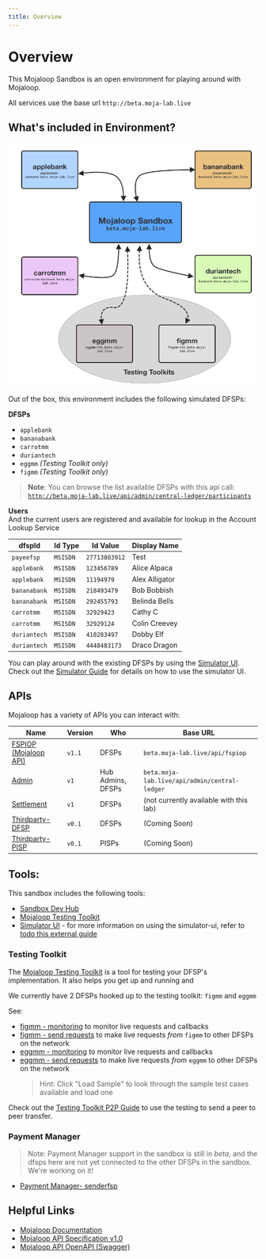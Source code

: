 ```yaml
---
title: Overview
---
```



# Overview

This Mojaloop Sandbox is an open environment for playing around with Mojaloop.

All services use the base url `http://beta.moja-lab.live`



## What's included in Environment?


![Lab Overview](./sandbox-overview.png)

Out of the box, this environment includes the following simulated DFSPs:

**DFSPs**
- `applebank` 
- `bananabank`
- `carrotmm`
- `duriantech`
- `eggmm` *(Testing Toolkit only)*
- `figmm` *(Testing Toolkit only)*


> **Note**:
> You can browse the list available DFSPs with this api call:
> [`http://beta.moja-lab.live/api/admin/central-ledger/participants`](http://beta.moja-lab.live/api/admin/central-ledger/participants)


**Users**  
And the current users are registered and available for lookup in the Account Lookup Service

| dfspId | Id Type | Id Value | Display Name |
| --- | --- | --- | --- |
| `payeefsp`   | `MSISDN` | `27713803912` | Test |
| `applebank`  | `MSISDN` | `123456789`   | Alice Alpaca |
| `applebank`  | `MSISDN` | `11194979`    | Alex Alligator |
| `bananabank` | `MSISDN` | `218493479`   | Bob Bobbish |
| `bananabank` | `MSISDN` | `292455793`   | Belinda Bells |
| `carrotmm`   | `MSISDN` | `32929423`    | Cathy C |
| `carrotmm`   | `MSISDN` | `32929124`    | Colin Creevey |
| `duriantech` | `MSISDN` | `410283497`   | Dobby Elf    |
| `duriantech` | `MSISDN` | `4448483173`  | Draco Dragon |

You can play around with the existing DFSPs by using the [Simulator UI](http://simulator-ui.beta.moja-lab.live). Check out the [Simulator Guide](/3-guides/3_simulators/) for details on how to use the simulator UI.


## APIs

Mojaloop has a variety of APIs you can interact with:

| Name | Version | Who | Base URL |
| --- | --- | --- | --- |
| [FSPIOP (Mojaloop API)](/2-apis/fspiop)     | `v1.1` | DFSPs             | `beta.moja-lab.live/api/fspiop` |
| [Admin](2-apis/admin)                       | `v1`   | Hub Admins, DFSPs | `beta.moja-lab.live/api/admin/central-ledger` |
| [Settlement](2-apis/settlement.html)        | `v1`   | DFSPs             | (not currently available with this lab) |
| [Thirdparty-DFSP](/2-apis/thirdparty-dfsp)  | `v0.1` | DFSPs             | (Coming Soon) |
| [Thirdparty-PISP](/2-apis/thirdparty-pisp)  | `v0.1` | PISPs             | (Coming Soon) | 

## Tools:

This sandbox includes the following tools:


- [Sandbox Dev Hub](http://beta.moja-lab.live/home/0-getting-started)
- [Mojaloop Testing Toolkit](todo)
- [Simulator UI](http://simulator-ui.beta.moja-lab.live) - for more information on using the simulator-ui, refer to [todo this external guide]()

### Testing Toolkit

The [Mojaloop Testing Toolkit](https://github.com/mojaloop/ml-testing-toolkit) is a tool for testing your DFSP's implementation. It also helps you get up and running and 

We currently have 2 DFSPs hooked up to the testing toolkit: `figmm` and `eggmm`

See:
- [figmm - monitoring](http://figmm-ttk.beta.moja-lab.live/admin/monitoring) to monitor live requests and callbacks
- [figmm - send requests](http://figmm-ttk.beta.moja-lab.live/admin/outbound_request) to make live requests _from_ `figmm` to other DFSPs on the network
- [eggmm - monitoring](http://eggmm-ttk.beta.moja-lab.live/admin/monitoring) to monitor live requests and callbacks
- [eggmm - send requests](http://eggmm-ttk.beta.moja-lab.live/admin/outbound_request) to make live requests _from_ `eggmm` to other DFSPs on the network
  > Hint: Click "Load Sample" to look through the sample test cases available and load one


Check out the [Testing Toolkit P2P Guide](/3-guides/5_ttk_p2p/) to use the testing to send a peer to peer transfer.

### Payment Manager

> Note: Payment Manager support in the sandbox is still in _beta_, and the dfsps here are not yet connected to the other DFSPs in the sandbox. We're working on it!

- [Payment Manager- senderfsp](http://senderfsp-pm4ml.pm4ml.demo.modusbox.io/transfers)

<!-- ### Finance Portal

*Coming Soon!* -->

## Helpful Links

- [Mojaloop Documentation](https://docs.mojaloop.io/documentation/)
- [Mojaloop API Specification v1.0](https://docs.mojaloop.io/mojaloop-specification/documents/API%20Definition%20v1.0.html)
- [Mojaloop API OpenAPI (Swagger)](https://github.com/mojaloop/mojaloop-specification/blob/master/fspiop-api/documents/v1.1-document-set/)

